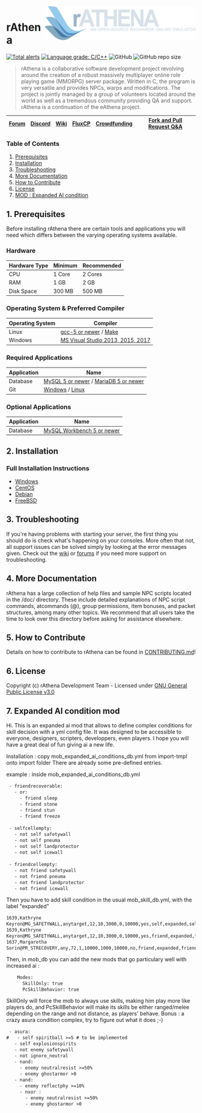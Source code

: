 <img src="doc/logo.png" align="right" height="90" />

# rAthena
[![Total alerts](https://img.shields.io/lgtm/alerts/g/rathena/rathena.svg?logo=lgtm&logoWidth=18)](https://lgtm.com/projects/g/rathena/rathena/alerts/) [![Language grade: C/C++](https://img.shields.io/lgtm/grade/cpp/g/rathena/rathena.svg?logo=lgtm&logoWidth=18)](https://lgtm.com/projects/g/rathena/rathena/context:cpp) ![GitHub](https://img.shields.io/github/license/rathena/rathena.svg) ![GitHub repo size](https://img.shields.io/github/repo-size/rathena/rathena.svg)
> rAthena is a collaborative software development project revolving around the creation of a robust massively multiplayer online role playing game (MMORPG) server package. Written in C, the program is very versatile and provides NPCs, warps and modifications. The project is jointly managed by a group of volunteers located around the world as well as a tremendous community providing QA and support. rAthena is a continuation of the eAthena project.

[Forum](https://rathena.org/board)|[Discord](https://rathena.org/discord)|[Wiki](https://github.com/rathena/rathena/wiki)|[FluxCP](https://github.com/rathena/FluxCP)|[Crowdfunding](https://rathena.org/board/crowdfunding/)|[Fork and Pull Request Q&A](https://rathena.org/board/topic/86913-pull-request-qa/)
--------|--------|--------|--------|--------|--------

### Table of Contents
1. [Prerequisites](#1-prerequisites)
2. [Installation](#2-installation)
3. [Troubleshooting](#3-troubleshooting)
4. [More Documentation](#4-more-documentation)
5. [How to Contribute](#5-how-to-contribute)
6. [License](#6-license)
7. [MOD : Expanded AI condition](#7-expanded-ai-condition-mod)

## 1. Prerequisites
Before installing rAthena there are certain tools and applications you will need which
differs between the varying operating systems available.

### Hardware
Hardware Type | Minimum | Recommended
------|------|------
CPU | 1 Core | 2 Cores
RAM | 1 GB | 2 GB
Disk Space | 300 MB | 500 MB

### Operating System & Preferred Compiler
Operating System | Compiler
------|------
Linux  | [gcc-5 or newer](https://www.gnu.org/software/gcc/gcc-5/) / [Make](https://www.gnu.org/software/make/)
Windows | [MS Visual Studio 2013, 2015, 2017](https://www.visualstudio.com/downloads/)

### Required Applications
Application | Name
------|------
Database | [MySQL 5 or newer](https://www.mysql.com/downloads/) / [MariaDB 5 or newer](https://downloads.mariadb.org/)
Git | [Windows](https://gitforwindows.org/) / [Linux](https://git-scm.com/download/linux)

### Optional Applications
Application | Name
------|------
Database | [MySQL Workbench 5 or newer](http://www.mysql.com/downloads/workbench/)

## 2. Installation 

### Full Installation Instructions
  * [Windows](https://github.com/rathena/rathena/wiki/Install-on-Windows)
  * [CentOS](https://github.com/rathena/rathena/wiki/Install-on-Centos)
  * [Debian](https://github.com/rathena/rathena/wiki/Install-on-Debian)
  * [FreeBSD](https://github.com/rathena/rathena/wiki/Install-on-FreeBSD)

## 3. Troubleshooting

If you're having problems with starting your server, the first thing you should
do is check what's happening on your consoles. More often that not, all support issues
can be solved simply by looking at the error messages given. Check out the [wiki](https://github.com/rathena/rathena/wiki)
or [forums](https://rathena.org/forum) if you need more support on troubleshooting.

## 4. More Documentation
rAthena has a large collection of help files and sample NPC scripts located in the /doc/
directory. These include detailed explanations of NPC script commands, atcommands (@),
group permissions, item bonuses, and packet structures, among many other topics. We
recommend that all users take the time to look over this directory before asking for
assistance elsewhere.

## 5. How to Contribute
Details on how to contribute to rAthena can be found in [CONTRIBUTING.md](https://github.com/rathena/rathena/blob/master/.github/CONTRIBUTING.md)!

## 6. License
Copyright (c) rAthena Development Team - Licensed under [GNU General Public License v3.0](https://github.com/rathena/rathena/blob/master/LICENSE)

## 7. Expanded AI condition mod

Hi. This is an expanded ai mod that allows to define complex conditions for skill decision with a yml config file.
It was designed to be accessible to everyone, designers, scripters, developpers, even players.
I hope you will have a great deal of fun giving ai a new life.

Installation : copy mob_expanded_ai_conditions_db.yml from import-tmpl onto import folder
There are already some pre-defined entries.

example : inside mob_expanded_ai_conditions_db.yml
```
 - friendrecoverable:
   - or:
     - friend sleep    
     - friend stone
     - friend stun
     - friend freeze

 - selfcellempty:
   - not self safetywall
   - not self pneuma
   - not self landprotector
   - not self icewall
  
 - friendcellempty:
   - not friend safetywall
   - not friend pneuma
   - not friend landprotector
   - not friend icewall
```
Then you have to add skill condition in the usual mob_skill_db.yml, with the label "expanded"
```
1639,Kathryne Keyron@MG_SAFETYWALL,anytarget,12,10,3000,0,10000,yes,self,expanded,selfcellempty,,,,,,,
1639,Kathryne Keyron@MG_SAFETYWALL,anytarget,12,10,3000,0,10000,yes,friend,expanded,friendcellempty,,,,,,,
1637,Margaretha Sorin@PR_STRECOVERY,any,72,1,10000,1000,10000,no,friend,expanded,friendrecoverable,,,,,,,
```
Then, in mob_db you can add the new mods that go particulary well with increased ai : 
```
    Modes:
      SkillOnly: true
      PcSkillBehavior: true     
```
SkillOnly will force the mob to always use skills, making him play more like players do, and PcSkillBehavior will make its skills be either ranged/melee depending on the range and not distance, as players' behave.
Bonus : a crazy asura condition complex, try to figure out what it does ;-)
```
 - asura:
#   - self spiritball >=5 # to be implemented
   - self explosionspirits
   - not enemy safetywall
   - not ignore_neutral
   - nand:
     - enemy neutralresist >=50%
     - enemy ghostarmor >0
   - nand:
     - enemy reflectphy >=10%
     - nxor :
       - enemy neutralresist >=50%
       - enemy ghostarmor >0
```


